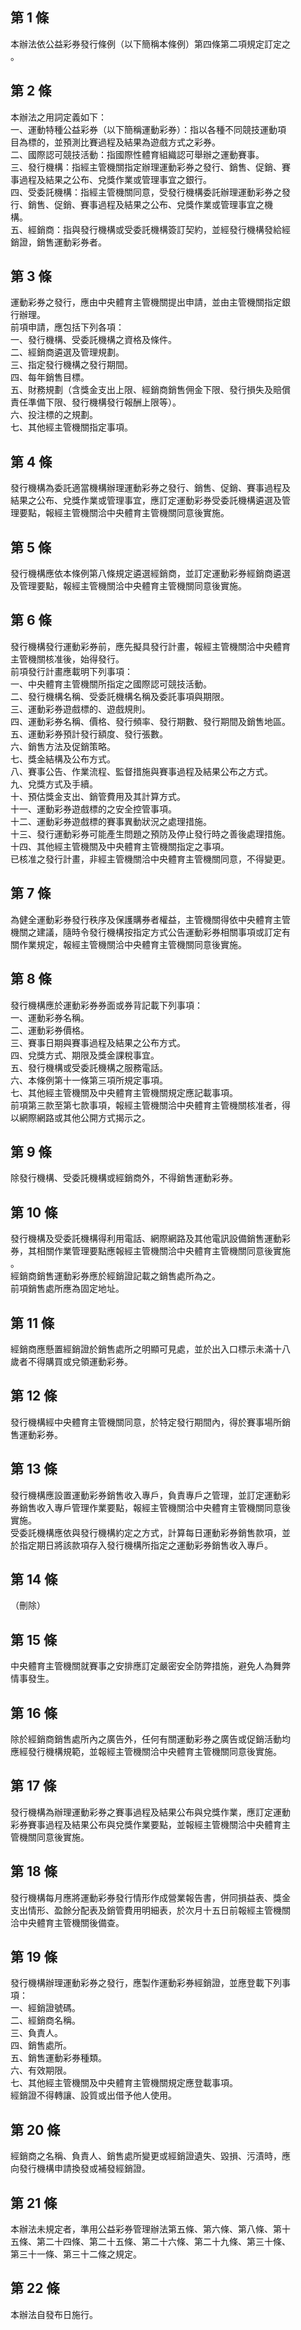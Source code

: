 第 1 條
-------
本辦法依公益彩券發行條例（以下簡稱本條例）第四條第二項規定訂定之  
。

第 2 條
-------
本辦法之用詞定義如下：  
一、運動特種公益彩券（以下簡稱運動彩券）：指以各種不同競技運動項  
    目為標的，並預測比賽過程及結果為遊戲方式之彩券。  
二、國際認可競技活動：指國際性體育組織認可舉辦之運動賽事。  
三、發行機構：指經主管機關指定辦理運動彩券之發行、銷售、促銷、賽  
    事過程及結果之公布、兌獎作業或管理事宜之銀行。  
四、受委託機構：指經主管機關同意，受發行機構委託辦理運動彩券之發  
    行、銷售、促銷、賽事過程及結果之公布、兌獎作業或管理事宜之機  
    構。  
五、經銷商：指與發行機構或受委託機構簽訂契約，並經發行機構發給經  
    銷證，銷售運動彩券者。

第 3 條
-------
運動彩券之發行，應由中央體育主管機關提出申請，並由主管機關指定銀  
行辦理。  
前項申請，應包括下列各項：  
一、發行機構、受委託機構之資格及條件。  
二、經銷商遴選及管理規劃。  
三、指定發行機構之發行期間。  
四、每年銷售目標。  
五、財務規劃（含獎金支出上限、經銷商銷售佣金下限、發行損失及賠償  
    責任準備下限、發行機構發行報酬上限等）。  
六、投注標的之規劃。  
七、其他經主管機關指定事項。

第 4 條
-------
發行機構為委託適當機構辦理運動彩券之發行、銷售、促銷、賽事過程及  
結果之公布、兌獎作業或管理事宜，應訂定運動彩券受委託機構遴選及管  
理要點，報經主管機關洽中央體育主管機關同意後實施。

第 5 條
-------
發行機構應依本條例第八條規定遴選經銷商，並訂定運動彩券經銷商遴選  
及管理要點，報經主管機關洽中央體育主管機關同意後實施。

第 6 條
-------
發行機構發行運動彩券前，應先擬具發行計畫，報經主管機關洽中央體育  
主管機關核准後，始得發行。  
前項發行計畫應載明下列事項：  
一、中央體育主管機關所指定之國際認可競技活動。  
二、發行機構名稱、受委託機構名稱及委託事項與期限。  
三、運動彩券遊戲標的、遊戲規則。  
四、運動彩券名稱、價格、發行頻率、發行期數、發行期間及銷售地區。  
五、運動彩券預計發行額度、發行張數。  
六、銷售方法及促銷策略。  
七、獎金結構及公布方式。  
八、賽事公告、作業流程、監督措施與賽事過程及結果公布之方式。  
九、兌獎方式及手續。  
十、預估獎金支出、銷管費用及其計算方式。  
十一、運動彩券遊戲標的之安全控管事項。  
十二、運動彩券遊戲標的賽事異動狀況之處理措施。  
十三、發行運動彩券可能產生問題之預防及停止發行時之善後處理措施。  
十四、其他經主管機關及中央體育主管機關指定之事項。  
已核准之發行計畫，非經主管機關洽中央體育主管機關同意，不得變更。

第 7 條
-------
為健全運動彩券發行秩序及保護購券者權益，主管機關得依中央體育主管  
機關之建議，隨時令發行機構按指定方式公告運動彩券相關事項或訂定有  
關作業規定，報經主管機關洽中央體育主管機關同意後實施。

第 8 條
-------
發行機構應於運動彩券券面或券背記載下列事項：  
一、運動彩券名稱。  
二、運動彩券價格。  
三、賽事日期與賽事過程及結果之公布方式。  
四、兌獎方式、期限及獎金課稅事宜。  
五、發行機構或受委託機構之服務電話。  
六、本條例第十一條第三項所規定事項。  
七、其他經主管機關及中央體育主管機關規定應記載事項。  
前項第三款至第七款事項，報經主管機關洽中央體育主管機關核准者，得  
以網際網路或其他公開方式揭示之。

第 9 條
-------
除發行機構、受委託機構或經銷商外，不得銷售運動彩券。

第 10 條
--------
發行機構及受委託機構得利用電話、網際網路及其他電訊設備銷售運動彩  
券，其相關作業管理要點應報經主管機關洽中央體育主管機關同意後實施  
。  
經銷商銷售運動彩券應於經銷證記載之銷售處所為之。  
前項銷售處所應為固定地址。

第 11 條
--------
經銷商應懸置經銷證於銷售處所之明顯可見處，並於出入口標示未滿十八  
歲者不得購買或兌領運動彩券。

第 12 條
--------
發行機構經中央體育主管機關同意，於特定發行期間內，得於賽事場所銷  
售運動彩券。

第 13 條
--------
發行機構應設置運動彩券銷售收入專戶，負責專戶之管理，並訂定運動彩  
券銷售收入專戶管理作業要點，報經主管機關洽中央體育主管機關同意後  
實施。  
受委託機構應依與發行機構約定之方式，計算每日運動彩券銷售款項，並  
於指定期日將該款項存入發行機構所指定之運動彩券銷售收入專戶。

第 14 條
--------
（刪除）

第 15 條
--------
中央體育主管機關就賽事之安排應訂定嚴密安全防弊措施，避免人為舞弊  
情事發生。

第 16 條
--------
除於經銷商銷售處所內之廣告外，任何有關運動彩券之廣告或促銷活動均  
應經發行機構規範，並報經主管機關洽中央體育主管機關同意後實施。

第 17 條
--------
發行機構為辦理運動彩券之賽事過程及結果公布與兌獎作業，應訂定運動  
彩券賽事過程及結果公布與兌獎作業要點，並報經主管機關洽中央體育主  
管機關同意後實施。

第 18 條
--------
發行機構每月應將運動彩券發行情形作成營業報告書，併同損益表、獎金  
支出情形、盈餘分配表及銷管費用明細表，於次月十五日前報經主管機關  
洽中央體育主管機關後備查。

第 19 條
--------
發行機構辦理運動彩券之發行，應製作運動彩券經銷證，並應登載下列事  
項：  
一、經銷證號碼。  
二、經銷商名稱。  
三、負責人。  
四、銷售處所。  
五、銷售運動彩券種類。  
六、有效期限。  
七、其他經主管機關及中央體育主管機關規定應登載事項。  
經銷證不得轉讓、設質或出借予他人使用。

第 20 條
--------
經銷商之名稱、負責人、銷售處所變更或經銷證遺失、毀損、污漬時，應  
向發行機構申請換發或補發經銷證。

第 21 條
--------
本辦法未規定者，準用公益彩券管理辦法第五條、第六條、第八條、第十  
五條、第二十四條、第二十五條、第二十六條、第二十九條、第三十條、  
第三十一條、第三十二條之規定。

第 22 條
--------
本辦法自發布日施行。

